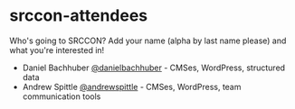 srccon-attendees
================

Who's going to SRCCON? Add your name (alpha by last name please) and what you're interested in!

* Daniel Bachhuber [@danielbachhuber](http://twitter.com/danielbachhuber) - CMSes, WordPress, structured data
* Andrew Spittle [@andrewspittle](http://twitter.com/andrewspittle) - CMSes, WordPress, team communication tools
